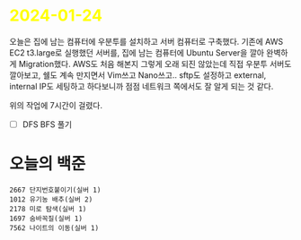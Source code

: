 # <span style="color:yellow">2024-01-24</span>

오늘은 집에 남는 컴퓨터에 우분투를 설치하고 서버 컴퓨터로 구축했다.
기존에 AWS EC2 t3.large로 실행했던 서버를, 집에 남는 컴퓨터에 Ubuntu Server을 깔아 완벽하게 Migration했다. AWS도 처음 해본지 그렇게 오래 되진 않았는데 직접 우분투 서버도 깔아보고, 쉘도 계속 만지면서 Vim쓰고 Nano쓰고.. sftp도 설정하고 external, internal IP도 세팅하고 하다보니까 점점 네트워크 쪽에서도 잘 알게 되는 것 같다.

위의 작업에 7시간이 걸렸다.


- [ ] DFS BFS 풀기

# 오늘의 백준
```
2667 단지번호붙이기(실버 1)
1012 유기농 배추(실버 2)
2178 미로 탐색(실버 1)
1697 숨바꼭질(실버 1)
7562 나이트의 이동(실버 1)
```

